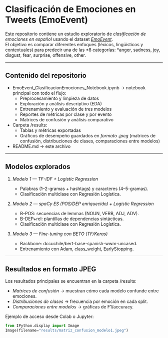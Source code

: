 # Clasificación de Emociones en Tweets (EmoEvent)

Este repositorio contiene un estudio exploratorio de *clasificación de emociones en español* usando el dataset [*EmoEvent*](https://github.com/fmplaza/EmoEvent/tree/master/splits).  
El objetivo es comparar diferentes enfoques (léxicos, lingüísticos y contextuales) para predecir una de las *8 categorías: *anger, sadness, joy, disgust, fear, surprise, offensive, other.

---

## Contenido del repositorio

- EmoEvent_ClasificacionEmociones_Notebook.ipynb → notebook principal con todo el flujo:
  - Preprocesamiento y limpieza de datos
  - Exploración y análisis descriptivo (EDA)
  - Entrenamiento y evaluación de tres modelos
  - Reportes de métricas por clase y por evento
  - Matrices de confusión y análisis comparativo
- Carpeta /results:
  - Tablas y métricas exportadas
  - Gráficos de desempeño guardados en *formato .jpeg* (matrices de confusión, distribuciones de clases, comparaciones entre modelos)
- README.md → este archivo

---

## Modelos explorados

1. *Modelo 1 — TF-IDF + Logistic Regression*  
   - Palabras (1–2-gramas + hashtags) y caracteres (4–5-gramas).  
   - Clasificación multiclase con Regresión Logística.

2. *Modelo 2 — spaCy ES (POS/DEP enriquecido) + Logistic Regression*  
   - B-POS: secuencias de lemmas (NOUN, VERB, ADJ, ADV).  
   - B-DEP+rel: plantillas de dependencias sintácticas.  
   - Clasificación multiclase con Regresión Logística.

3. *Modelo 3 — Fine-tuning con BETO (TF/Keras)*  
   - Backbone: dccuchile/bert-base-spanish-wwm-uncased.  
   - Entrenamiento con Adam, class_weight, EarlyStopping.  

---

## Resultados en formato JPEG

Los resultados principales se encuentran en la carpeta /results:

- *Matrices de confusión* → muestran cómo cada modelo confunde entre emociones.  
- *Distribuciones de clases* → frecuencia por emoción en cada split.  
- *Comparaciones entre modelos* → gráficas de F1/accuracy.  

Ejemplo de acceso desde Colab o Jupyter:  

```python
from IPython.display import Image
Image(filename="results/matriz_confusion_modelo1.jpeg")
